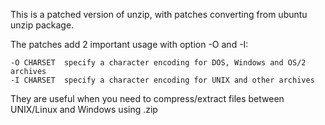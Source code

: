 This is a patched version of unzip, with patches converting from ubuntu unzip package.

The patches add 2 important usage with option -O and -I:

    -O CHARSET  specify a character encoding for DOS, Windows and OS/2 archives
    -I CHARSET  specify a character encoding for UNIX and other archives

They are useful when you need to compress/extract files between UNIX/Linux and Windows using .zip

